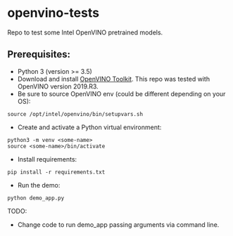 # openvino-tests

Repo to test some Intel OpenVINO pretrained models.

## Prerequisites:

* Python 3 (version >= 3.5)
* Download and install [OpenVINO Toolkit](https://docs.openvinotoolkit.org/latest/index.html). This repo was tested with OpenVINO version 2019.R3.
* Be sure to source OpenVINO env (could be different depending on your OS):
```
source /opt/intel/openvino/bin/setupvars.sh
```
* Create and activate a Python virtual environment:
```
python3 -m venv <some-name>
source <some-name>/bin/activate
```
* Install requirements:
```
pip install -r requirements.txt
```
* Run the demo:
```
python demo_app.py
```

TODO:
* Change code to run demo_app passing arguments via command line.